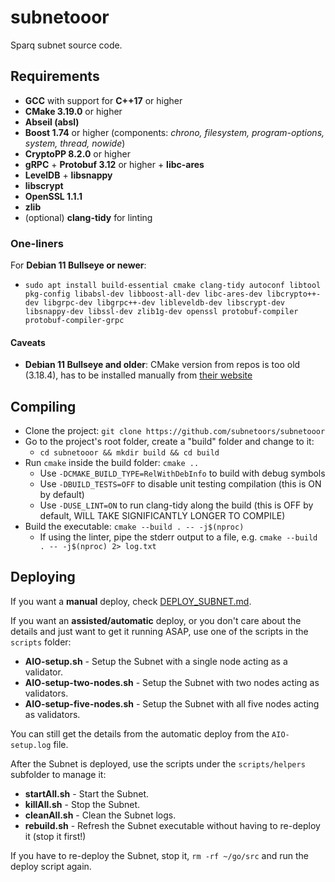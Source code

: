 # subnetooor

Sparq subnet source code.

## Requirements
* **GCC** with support for **C++17** or higher
* **CMake 3.19.0** or higher
* **Abseil (absl)**
* **Boost 1.74** or higher (components: *chrono, filesystem, program-options, system, thread, nowide*)
* **CryptoPP 8.2.0** or higher
* **gRPC** + **Protobuf 3.12** or higher + **libc-ares**
* **LevelDB** + **libsnappy**
* **libscrypt**
* **OpenSSL 1.1.1**
* **zlib**
* (optional) **clang-tidy** for linting

### One-liners

For **Debian 11 Bullseye or newer**:
* `sudo apt install build-essential cmake clang-tidy autoconf libtool pkg-config libabsl-dev libboost-all-dev libc-ares-dev libcrypto++-dev libgrpc-dev libgrpc++-dev libleveldb-dev libscrypt-dev libsnappy-dev libssl-dev zlib1g-dev openssl protobuf-compiler protobuf-compiler-grpc`

#### Caveats

* **Debian 11 Bullseye and older**: CMake version from repos is too old (3.18.4), has to be installed manually from [their website](https://cmake.org/download)

## Compiling
* Clone the project: `git clone https://github.com/subnetoors/subnetooor`
* Go to the project's root folder, create a "build" folder and change to it:
  * `cd subnetooor && mkdir build && cd build`
* Run `cmake` inside the build folder: `cmake ..`
  * Use `-DCMAKE_BUILD_TYPE=RelWithDebInfo` to build with debug symbols
  * Use `-DBUILD_TESTS=OFF` to disable unit testing compilation (this is ON by default)
  * Use `-DUSE_LINT=ON` to run clang-tidy along the build (this is OFF by default, WILL TAKE SIGNIFICANTLY LONGER TO COMPILE)
* Build the executable: `cmake --build . -- -j$(nproc)`
  * If using the linter, pipe the stderr output to a file, e.g. `cmake --build . -- -j$(nproc) 2> log.txt`

## Deploying

If you want a **manual** deploy, check [DEPLOY_SUBNET.md](DEPLOY_SUBNET.md).

If you want an **assisted/automatic** deploy, or you don't care about the details and just want to get it running ASAP, use one of the scripts in the `scripts` folder:

* **AIO-setup.sh** - Setup the Subnet with a single node acting as a validator.
* **AIO-setup-two-nodes.sh** - Setup the Subnet with two nodes acting as validators.
* **AIO-setup-five-nodes.sh** - Setup the Subnet with all five nodes acting as validators.

You can still get the details from the automatic deploy from the `AIO-setup.log` file.

After the Subnet is deployed, use the scripts under the `scripts/helpers` subfolder to manage it:

* **startAll.sh** - Start the Subnet.
* **killAll.sh** - Stop the Subnet.
* **cleanAll.sh** - Clean the Subnet logs.
* **rebuild.sh** - Refresh the Subnet executable without having to re-deploy it (stop it first!)

If you have to re-deploy the Subnet, stop it, `rm -rf ~/go/src` and run the deploy script again.

